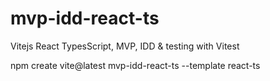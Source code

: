 # mvp-idd-react-ts
Vitejs React TypesScript, MVP, IDD &amp; testing with Vitest


npm create vite@latest mvp-idd-react-ts --template react-ts